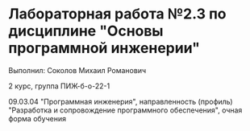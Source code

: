 # Лабораторная работа №2.3 по дисциплине "Основы программной инженерии"

Выполнил: Соколов Михаил Романович

2 курс, группа ПИЖ-б-о-22-1

09.03.04 "Программная инженерия", направленность (профиль) "Разработка и сопровождение программного обеспечения", очная форма обучения
